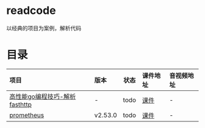# readcode
以经典的项目为案例，解析代码

# 目录
| 项目 |版本 | 状态 |课件地址 |音视频地址|
| :-----|:----| :----: |:----| :----| 
| [高性能go编程技巧-解析fasthttp](https://github.com/valyala/fasthttp) |-  | todo | [课件](fasthttp/README.md)|- |
| [prometheus](https://github.com/prometheus/prometheus) | v2.53.0| todo |[课件](prometheus/README.md) |- |


